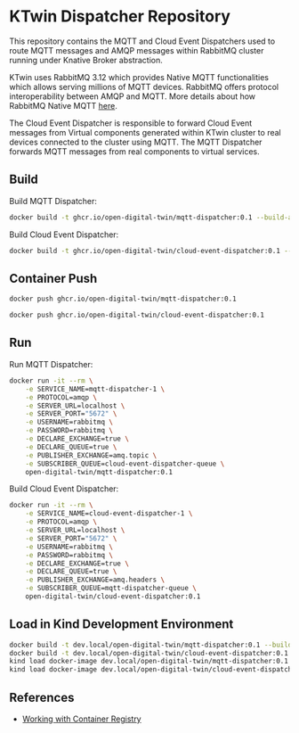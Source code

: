 # KTwin Dispatcher Repository

This repository contains the MQTT and Cloud Event Dispatchers used to route MQTT messages and AMQP messages within RabbitMQ cluster running under Knative Broker abstraction.

KTwin uses RabbitMQ 3.12 which provides Native MQTT functionalities which allows serving millions of MQTT devices. RabbitMQ offers protocol interoperability between AMQP and MQTT. More details about how RabbitMQ Native MQTT [here](https://blog.rabbitmq.com/posts/2023/03/native-mqtt/).

The Cloud Event Dispatcher is responsible to forward Cloud Event messages from Virtual components generated within KTwin cluster to real devices connected to the cluster using MQTT. The MQTT Dispatcher forwards MQTT messages from real components to virtual services.

## Build

Build MQTT Dispatcher:

```sh
docker build -t ghcr.io/open-digital-twin/mqtt-dispatcher:0.1 --build-arg SERVICE_NAME=mqtt-dispatcher .
```

Build Cloud Event Dispatcher:

```sh
docker build -t ghcr.io/open-digital-twin/cloud-event-dispatcher:0.1 --build-arg SERVICE_NAME=cloud-event-dispatcher .
```

## Container Push

```sh
docker push ghcr.io/open-digital-twin/mqtt-dispatcher:0.1
```

```sh
docker push ghcr.io/open-digital-twin/cloud-event-dispatcher:0.1
```

## Run

Run MQTT Dispatcher:

```sh
docker run -it --rm \
    -e SERVICE_NAME=mqtt-dispatcher-1 \
    -e PROTOCOL=amqp \
    -e SERVER_URL=localhost \
    -e SERVER_PORT="5672" \
    -e USERNAME=rabbitmq \
    -e PASSWORD=rabbitmq \
    -e DECLARE_EXCHANGE=true \
    -e DECLARE_QUEUE=true \
    -e PUBLISHER_EXCHANGE=amq.topic \
    -e SUBSCRIBER_QUEUE=cloud-event-dispatcher-queue \
    open-digital-twin/mqtt-dispatcher:0.1
```

Build Cloud Event Dispatcher:

```sh
docker run -it --rm \
    -e SERVICE_NAME=cloud-event-dispatcher-1 \
    -e PROTOCOL=amqp \
    -e SERVER_URL=localhost \
    -e SERVER_PORT="5672" \
    -e USERNAME=rabbitmq \
    -e PASSWORD=rabbitmq \
    -e DECLARE_EXCHANGE=true \
    -e DECLARE_QUEUE=true \
    -e PUBLISHER_EXCHANGE=amq.headers \
    -e SUBSCRIBER_QUEUE=mqtt-dispatcher-queue \
    open-digital-twin/cloud-event-dispatcher:0.1
```

## Load in Kind Development Environment

```sh
docker build -t dev.local/open-digital-twin/mqtt-dispatcher:0.1 --build-arg SERVICE_NAME=mqtt-dispatcher .
docker build -t dev.local/open-digital-twin/cloud-event-dispatcher:0.1 --build-arg SERVICE_NAME=cloud-event-dispatcher .
kind load docker-image dev.local/open-digital-twin/mqtt-dispatcher:0.1
kind load docker-image dev.local/open-digital-twin/cloud-event-dispatcher:0.1
```

## References

- [Working with Container Registry](https://docs.github.com/en/packages/working-with-a-github-packages-registry/working-with-the-container-registry)
